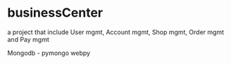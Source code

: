 businessCenter
==============

a project that include User mgmt, Account mgmt, Shop mgmt, Order mgmt and Pay mgmt


Mongodb - pymongo
webpy

